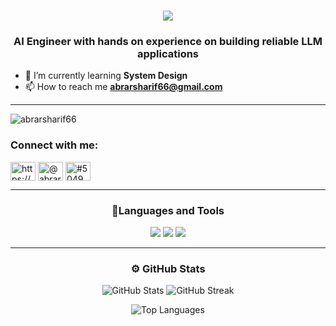 <h1 align="center">
    <img src="https://readme-typing-svg.herokuapp.com/?font=Righteous&size=35&center=true&vCenter=true&width=500&height=70&duration=3000&lines=Hi+!+👋👋;+I'm+Abrar+Sharif!;" />
</h1>
<h3 align="center">AI Engineer with hands on experience on building reliable LLM applications</h3>

  - 🌱 I’m currently learning **System Design**<br>
  - 📫 How to reach me **abrarsharif66@gmail.com**<br>


---

<p align="left"> <img src="https://komarev.com/ghpvc/?username=abrarsharif66&label=Profile%20views&color=0e75b6&style=flat" alt="abrarsharif66" /> </p>




<h3 align="left">Connect with me:</h3>
<p align="left">
<a href="https://linkedin.com/in/https://www.linkedin.com/in/abrar-sharif/" target="blank"><img align="center" src="https://raw.githubusercontent.com/rahuldkjain/github-profile-readme-generator/master/src/images/icons/Social/linked-in-alt.svg" alt="https://www.linkedin.com/in/abrar-sharif/" height="30" width="40" /></a>
<a href="https://www.hackerrank.com/@abrarsharif66" target="blank"><img align="center" src="https://raw.githubusercontent.com/rahuldkjain/github-profile-readme-generator/master/src/images/icons/Social/hackerrank.svg" alt="@abrarsharif66" height="30" width="40" /></a>
<a href="https://discord.gg/#5049" target="blank"><img align="center" src="https://raw.githubusercontent.com/rahuldkjain/github-profile-readme-generator/master/src/images/icons/Social/discord.svg" alt="#5049" height="30" width="40" /></a>
</p>

--- 

<h3 align="center">🔧Languages and Tools</h3>
<div align="center">
    <img src="https://skillicons.dev/icons?i=html,css,vscode,github,git,opencv,linux" />
    <img src="https://skillicons.dev/icons?i=aws,gcp,c,cpp,java,mysql,flask" />
    <img src="https://skillicons.dev/icons?i=nodejs,python,javascript,firebase,go,fastapi,docker" /><br>
</div>


---

<h3 align="center">⚙️ GitHub Stats</h3>


<p align="center">
    <img src="https://github-readme-stats.vercel.app/api?username=abrarsharif66&show_icons=true&theme=radical&count_private=true&hide_border=true" alt="GitHub Stats">
    <img src="https://github-readme-streak-stats.herokuapp.com?user=abrarsharif66&theme=radical&hide_border=true" alt="GitHub Streak">
</p>
<p align="center">
    <img src="https://github-readme-stats.vercel.app/api/top-langs/?username=abrarsharif66&layout=compact&theme=radical&hide_border=true" alt="Top Languages">
</p>

